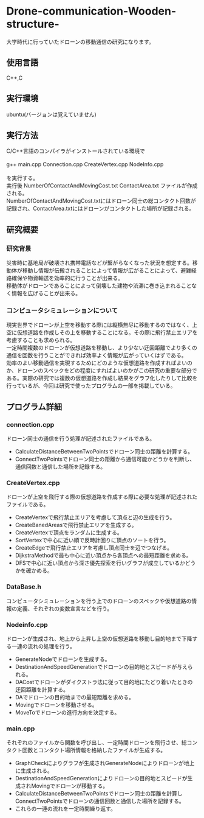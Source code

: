 # Drone-communication-Wooden-structure-
大学時代に行っていたドローンの移動通信の研究になります。

## 使用言語
C++,C

## 実行環境
ubuntu(バージョンは覚えていません)

## 実行方法
C/C++言語のコンパイラがインストールされている環境で<br><br>
g++ main.cpp Connection.cpp CreateVertex.cpp NodeInfo.cpp<br><br>
を実行する。<br>
実行後 NumberOfContactAndMovingCost.txt ContactArea.txt ファイルが作成される。<br>
NumberOfContactAndMovingCost.txtにはドローン同士の総コンタクト回数が記録され、ContactArea.txtにはドローンがコンタクトした場所が記録される。

## 研究概要
### 研究背景
災害時に基地局が破壊され携帯電話などが繋がらなくなった状況を想定する。移動体が移動し情報が伝搬されることによって情報が広がることによって、避難経路確保や物資輸送を効率的に行うことが出来る。<br>
移動体がドローンであることによって倒壊した建物や渋滞に巻き込まれることなく情報を広げることが出来る。
### コンピュータシミュレーションについて
現実世界でドローンが上空を移動する際には縦横無尽に移動するのではなく、上空に仮想道路を作成しその上を移動することになる。その際に飛行禁止エリアを考慮することも求められる。<br>
一定時間複数のドローンが仮想道路を移動し、より少ない迂回距離でより多くの通信を回数を行うことができれば効率よく情報が広がっていくはずである。<br>
効率のよい移動通信を実現するためにどのような仮想道路を作成すればよいのか、ドローンのスペックをどの程度にすればよいのかがこの研究の重要な部分である。実際の研究では複数の仮想道路を作成し結果をグラフ化したりして比較を行っているが、今回は研究で使ったプログラムの一部を掲載している。
## プログラム詳細
### connection.cpp
ドローン同士の通信を行う処理が記述されたファイルである。<br>
- CalculateDistanceBetweenTwoPointsでドローン同士の距離を計算する。
- ConnectTwoPointsでドローン同士の距離から通信可能かどうかを判断し、通信回数と通信した場所を記録する。
### CreateVertex.cpp
ドローンが上空を飛行する際の仮想道路を作成する際に必要な処理が記述されたファイルである。<br>
- CreateVertexで飛行禁止エリアを考慮して頂点と辺の生成を行う。
- CreateBanedAreasで飛行禁止エリアを生成する。
- CreateVertexで頂点をランダムに生成する。
- SortVertexで中心に近い順で反時計回りに頂点のソートを行う。
- CreateEdgeで飛行禁止エリアを考慮し頂点同士を辺でつなげる。
- DijkstraMethodで最も中心に近い頂点から各頂点への最短距離を求める。
- DFSで中心に近い頂点から深さ優先探索を行いグラフが成立しているかどうかを確かめる。
### DataBase.h
コンピュータシミュレーションを行う上でのドローンのスペックや仮想道路の情報の定義、それぞれの変数宣言などを行う。
### Nodeinfo.cpp
ドローンが生成され、地上から上昇し上空の仮想道路を移動し目的地まで下降する一連の流れの処理を行う。<br>
- GenerateNodeでドローンを生成する。
- DestinationAndSpeedGenerationでドローンの目的地とスピードが与えられる。
- DACostでドローンがダイクストラ法に従って目的地にたどり着いたときの迂回距離を計算する。
- DAでドローンの目的地までの最短距離を求める。
- Movingでドローンを移動させる。
- MoveToでドローンの進行方向を決定する。 
### main.cpp
それぞれのファイルから関数を呼び出し、一定時間ドローンを飛行させ、総コンタクト回数とコンタクト場所情報を格納したファイルが生成する。<br>
- GraphCheckによりグラフが生成されGenerateNodeによりドローンが地上に生成される。
- DestinationAndSpeedGenerationによりドローンの目的地とスピードが生成されMovingでドローンが移動する。
- CalculateDistanceBetweenTwoPointsでドローン同士の距離を計算しConnectTwoPointsでドローンの通信回数と通信した場所を記録する。
- これらの一連の流れを一定時間繰り返す。

